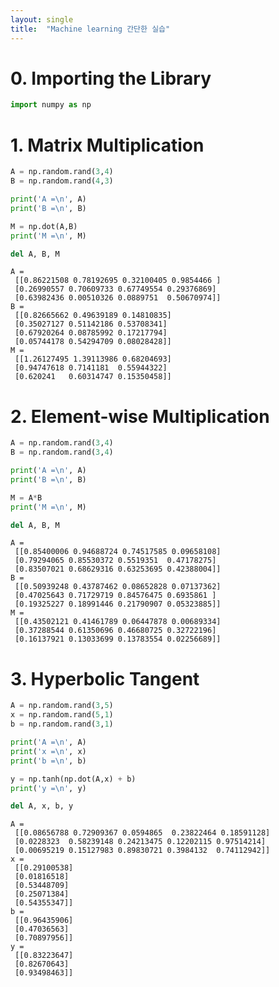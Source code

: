 ```yaml
---
layout: single
title:  "Machine learning 간단한 실습"
---
```


# 0. Importing the Library


```python
import numpy as np
```

# 1. Matrix Multiplication


```python
A = np.random.rand(3,4)
B = np.random.rand(4,3)

print('A =\n', A)
print('B =\n', B)

M = np.dot(A,B)
print('M =\n', M)

del A, B, M
```

    A =
     [[0.86221508 0.78192695 0.32100405 0.9854466 ]
     [0.26990557 0.70609733 0.67749554 0.29376869]
     [0.63982436 0.00510326 0.0889751  0.50670974]]
    B =
     [[0.82665662 0.49639189 0.14810835]
     [0.35027127 0.51142186 0.53708341]
     [0.67920264 0.08785992 0.17217794]
     [0.05744178 0.54294709 0.08028428]]
    M =
     [[1.26127495 1.39113986 0.68204693]
     [0.94747618 0.7141181  0.55944322]
     [0.620241   0.60314747 0.15350458]]
    

# 2. Element-wise Multiplication


```python
A = np.random.rand(3,4)
B = np.random.rand(3,4)

print('A =\n', A)
print('B =\n', B)

M = A*B
print('M =\n', M)

del A, B, M
```

    A =
     [[0.85400006 0.94688724 0.74517585 0.09658108]
     [0.79294065 0.85530372 0.5519351  0.47178275]
     [0.83507021 0.68629316 0.63253695 0.42388004]]
    B =
     [[0.50939248 0.43787462 0.08652828 0.07137362]
     [0.47025643 0.71729719 0.84576475 0.6935861 ]
     [0.19325227 0.18991446 0.21790907 0.05323885]]
    M =
     [[0.43502121 0.41461789 0.06447878 0.00689334]
     [0.37288544 0.61350696 0.46680725 0.32722196]
     [0.16137921 0.13033699 0.13783554 0.02256689]]
    

# 3. Hyperbolic Tangent


```python
A = np.random.rand(3,5)
x = np.random.rand(5,1)
b = np.random.rand(3,1)

print('A =\n', A)
print('x =\n', x)
print('b =\n', b)

y = np.tanh(np.dot(A,x) + b)
print('y =\n', y)

del A, x, b, y
```

    A =
     [[0.08656788 0.72909367 0.0594865  0.23822464 0.18591128]
     [0.0228323  0.58239148 0.24213475 0.12202115 0.97514214]
     [0.00695219 0.15127983 0.89830721 0.3984132  0.74112942]]
    x =
     [[0.29100538]
     [0.01816518]
     [0.53448709]
     [0.25071384]
     [0.54355347]]
    b =
     [[0.96435906]
     [0.47036563]
     [0.70897956]]
    y =
     [[0.83223647]
     [0.82670643]
     [0.93498463]]
    
